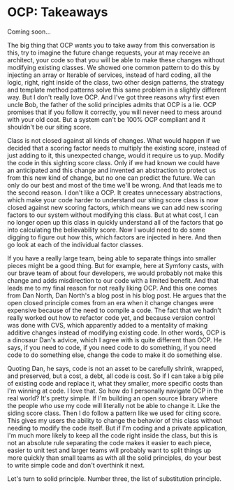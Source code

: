 # OCP: Takeaways

Coming soon...

The big thing that OCP wants you to take away from this conversation is this, try to
imagine the future change requests, your at may receive an architect, your code so
that you will be able to make these changes without modifying existing classes. We
showed one common pattern to do this by injecting an array or Iterable of services,
instead of hard coding, all the logic, right, right inside of the class, two other
design patterns, the strategy and template method patterns solve this same problem in
a slightly different way. But I don't really love OCP. And I've got three reasons why
first even uncle Bob, the father of the solid principles admits that OCP is a lie.
OCP promises that if you follow it correctly, you will never need to mess around with
your old coat. But a system can't be 100% OCP compliant and it shouldn't be our
siting score.

Class is not closed against all kinds of changes. What would happen if we decided
that a scoring factor needs to multiply the existing score, instead of just adding to
it, this unexpected change, would it require us to yup. Modify the code in this
sighting score class. Only if we had known we could have an anticipated and this
change and invented an abstraction to protect us from this new kind of change, but no
one can predict the future. We can only do our best and most of the time we'll be
wrong. And that leads me to the second reason. I don't like a OCP. It creates
unnecessary abstractions, which make your code harder to understand our siting score
class is now closed against new scoring factors, which means we can add new scoring
factors to our system without modifying this class. But at what cost, I can no longer
open up this class in quickly understand all of the factors that go into calculating
the believability score. Now I would need to do some digging to figure out how this,
which factors are injected in here. And then go look at each of the individual factor
classes.

If you have a really large team, being able to separate things into smaller pieces
might be a good thing. But for example, here at Symfony casts, with our brave team of
about four developers, we would probably not make this change and adds misdirection
to our code with a limited benefit. And that leads me to my final reason for not
really liking OCP. And this one comes from Dan North, Dan North's a blog post in his
blog post. He argues that the open closed principle comes from an era when it change
changes were expensive because of the need to compile a code. The fact that we hadn't
really worked out how to refactor code yet, and because version control was done with
CVS, which apparently added to a mentality of making additive changes instead of
modifying existing code. In other words, OCP is a dinosaur Dan's advice, which I
agree with is quite different than OCP. He says, if you need to code, if you need
code to do something, if you need code to do something else, change the code to make
it do something else.

Quoting Dan, he says, code is not an asset to be carefully shrink, wrapped, and
preserved, but a cost, a debt, all code is cost. So if I can take a big pile of
existing code and replace it, what they smaller, more specific costs than I'm winning
at code. I love that. So how do I personally navigate OCP in the real world? It's
pretty simple. If I'm building an open source library where the people who use my
code will literally not be able to change it. Like the siding score class. Then I do
follow a pattern like we used for citing score. This gives my users the ability to
change the behavior of this class without needing to modify the code itself. But if
I'm coding and a private application, I'm much more likely to keep all the code right
inside the class, but this is not an absolute rule separating the code makes it
easier to each piece, easier to unit test and larger teams will probably want to
split things up more quickly than small teams as with all the solid principles, do
your best to write simple code and don't overthink it next.

Let's turn to solid principle. Number three, the list of substitution principle.

